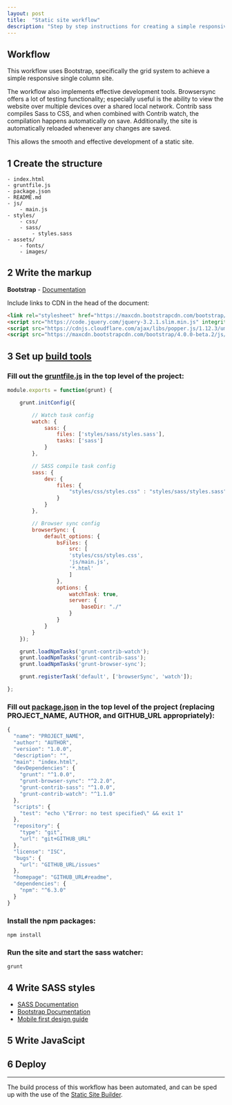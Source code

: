 ```yaml
---
layout: post
title:  "Static site workflow"
description: "Step by step instructions for creating a simple responsive static site."
---
```


## Workflow

This workflow uses Bootstrap, specifically the grid system to achieve a simple responsive single column site.

The workflow also implements effective development tools. Browsersync offers a lot of testing functionality; especially useful is the ability to view the website over multiple devices over a shared local network. Contrib sass compiles Sass to CSS, and when combined with Contrib watch, the compilation happens automatically on save. Additionally, the site is automatically reloaded whenever any changes are saved.

This allows the smooth and effective development of a static site.

## 1 Create the structure

```
- index.html
- gruntfile.js
- package.json
- README.md
- js/
	- main.js
- styles/
	- css/
	- sass/
		- styles.sass
- assets/
	- fonts/
	- images/
```

## 2 Write the markup

**Bootstrap** - [Documentation](https://getbootstrap.com/docs/4.0/getting-started/introduction/)

Include links to CDN in the head of the document:

```html
<link rel="stylesheet" href="https://maxcdn.bootstrapcdn.com/bootstrap/4.0.0-beta.2/css/bootstrap.min.css" integrity="sha384-PsH8R72JQ3SOdhVi3uxftmaW6Vc51MKb0q5P2rRUpPvrszuE4W1povHYgTpBfshb" crossorigin="anonymous">
<script src="https://code.jquery.com/jquery-3.2.1.slim.min.js" integrity="sha384-KJ3o2DKtIkvYIK3UENzmM7KCkRr/rE9/Qpg6aAZGJwFDMVNA/GpGFF93hXpG5KkN" crossorigin="anonymous"></script>
<script src="https://cdnjs.cloudflare.com/ajax/libs/popper.js/1.12.3/umd/popper.min.js" integrity="sha384-vFJXuSJphROIrBnz7yo7oB41mKfc8JzQZiCq4NCceLEaO4IHwicKwpJf9c9IpFgh" crossorigin="anonymous"></script>
<script src="https://maxcdn.bootstrapcdn.com/bootstrap/4.0.0-beta.2/js/bootstrap.min.js" integrity="sha384-alpBpkh1PFOepccYVYDB4do5UnbKysX5WZXm3XxPqe5iKTfUKjNkCk9SaVuEZflJ" crossorigin="anonymous"></script>
```

## 3 Set up [build tools](https://wearejh.com/frontend-automation-with-grunt-sass-browsersync/)

### Fill out the [gruntfile.js](https://github.com/Dinkers/Static-Site-Builder/blob/master/build_files/gruntfile.js) in the top level of the project:

```javascript
module.exports = function(grunt) {

    grunt.initConfig({

        // Watch task config
        watch: {
            sass: {
                files: ['styles/sass/styles.sass'],
                tasks: ['sass']
            }
        },

        // SASS compile task config
        sass: {
            dev: {
                files: {
                    "styles/css/styles.css" : "styles/sass/styles.sass",
                }
            }
        },

        // Browser sync config
        browserSync: {
            default_options: {
                bsFiles: {
                    src: [
                    'styles/css/styles.css',
                    'js/main.js',
                    '*.html'
                    ]
                },
                options: {
                    watchTask: true,
                    server: {
                        baseDir: "./"
                    }
                }
            }
        }
    });

    grunt.loadNpmTasks('grunt-contrib-watch');
    grunt.loadNpmTasks('grunt-contrib-sass');
    grunt.loadNpmTasks('grunt-browser-sync');

    grunt.registerTask('default', ['browserSync', 'watch']);

};
```

### Fill out [package.json](./package.json) in the top level of the project (replacing PROJECT_NAME, AUTHOR, and GITHUB_URL appropriately):

```javascript
{
  "name": "PROJECT_NAME",
  "author": "AUTHOR",
  "version": "1.0.0",
  "description": "",
  "main": "index.html",
  "devDependencies": {
    "grunt": "^1.0.0",
    "grunt-browser-sync": "^2.2.0",
    "grunt-contrib-sass": "^1.0.0",
    "grunt-contrib-watch": "^1.1.0"
  },
  "scripts": {
    "test": "echo \"Error: no test specified\" && exit 1"
  },
  "repository": {
    "type": "git",
    "url": "git+GITHUB_URL"
  },
  "license": "ISC",
  "bugs": {
    "url": "GITHUB_URL/issues"
  },
  "homepage": "GITHUB_URL#readme",
  "dependencies": {
    "npm": "^6.3.0"
  }
}
```

### Install the npm packages:
	npm install

### Run the site and start the sass watcher:
	grunt

## 4 Write SASS styles

* [SASS Documentation](http://sass-lang.com/guide)
* [Bootstrap Documentation](https://getbootstrap.com/docs/4.0/getting-started/introduction/)
* [Mobile first design guide](https://www.uxpin.com/studio/blog/a-hands-on-guide-to-mobile-first-design/)


## 5 Write JavaScipt

## 6 Deploy

---

The build process of this workflow has been automated, and can be sped up with the use of the [Static Site Builder](https://github.com/Dinkers/Static-Site-Builder).